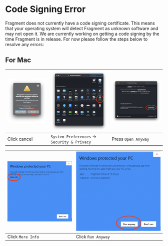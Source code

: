 # Code Signing Error

Fragment does not currently have a code signing certificate. This means that your operating system will detect Fragment as unknown software and may not open it. We are currently working on getting a code signing by the time Fragment is in release. For now please follow the steps below to resolve any errors:

## For Mac

| ![](/doc/macerror.png) | ![](/doc/settings.png)                       | ![](/doc/macoverride.png) |
|------------------------|----------------------------------------------|---------------------------|
| Click cancel           | `System Preferences` -> `Security & Privacy` | Press `Open Anyway`       |


| ![](/doc/windows1.png) | ![](/doc/windows2.png)                       |
|------------------------|----------------------------------------------|
| Click `More Info`      | Click `Run Anyway`                           |
